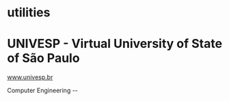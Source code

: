 # utilities

# UNIVESP - Virtual University of State of São Paulo
www.univesp.br

Computer Engineering -- 
